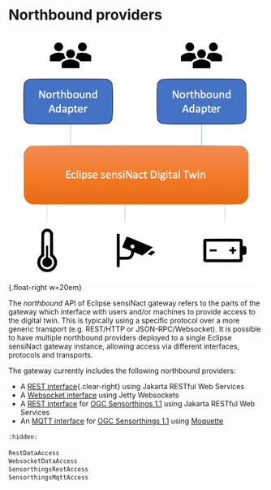 # Northbound providers

![Users using Northbound providers to communicate with the Eclipse sensiNact Digital Twin](../_static/northbound/northbound-provider-white.png){.float-right w=20em}

The *northbound* API of Eclipse sensiNact gateway refers to the parts of the gateway which interface with users and/or machines to provide access to the digital twin. This is typically using a specific protocol over a more generic transport (e.g. REST/HTTP or JSON-RPC/Websocket). It is possible to have multiple northbound providers deployed to a single Eclipse sensiNact gateway instance, allowing access via different interfaces, protocols and transports.

<p class="clear-right"/>

The gateway currently includes the following northbound providers:

* A [REST interface](RestDataAccess.md){.clear-right} using Jakarta RESTful Web Services
* A [Websocket interface](WebsocketDataAccess.md) using Jetty Websockets
* A [REST interface](SensorthingsRestAccess.md) for [OGC Sensorthings 1.1](https://docs.ogc.org/is/18-088/18-088.html#sensorthings-serviceinterface) using Jakarta RESTful Web Services
* An [MQTT interface](SensorthingsMqttAccess.md) for [OGC Sensorthings 1.1](https://docs.ogc.org/is/18-088/18-088.html#receive-mqtt-subscribe) using [Moquette](https://github.com/moquette-io/moquette)


```{toctree}
:hidden:

RestDataAccess
WebsocketDataAccess
SensorthingsRestAccess
SensorthingsMqttAccess
```
